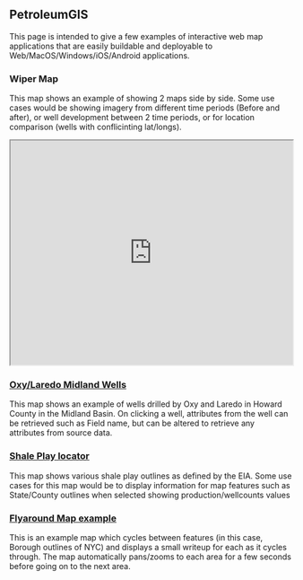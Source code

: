 ## PetroleumGIS 
This page is intended to give a few examples of interactive web map applications that are easily buildable and deployable to Web/MacOS/Windows/iOS/Android applications. 

### Wiper Map
This map shows an example of showing 2 maps side by side. Some use cases would be showing imagery from different time periods (Before and after), or well development between 2 time periods, or for location comparison (wells with conflicinting lat/longs).

<iframe src='https://petroleumgis.github.io/portfolio/slide' width='100%' height='400px'></iframe>

### [Oxy/Laredo Midland Wells](https://petroleumgis.github.io/portfolio/test)
This map shows an example of wells drilled by Oxy and Laredo in Howard County in the Midland Basin. On clicking a well, attributes from the well can be retrieved such as Field name, but can be altered to retrieve any attributes from source data. 

### [Shale Play locator](https://petroleumgis.github.io/portfolio/plays)
This map shows various shale play outlines as defined by the EIA. Some use cases for this map would be to display information for map features such as State/County outlines when selected showing production/wellcounts values

### [Flyaround Map example](https://petroleumgis.github.io/portfolio/slideshow)
This is an example map which cycles between features (in this case, Borough outlines of NYC) and displays a small writeup for each as it cycles through. The map automatically pans/zooms to each area for a few seconds before going on to the next area. 
